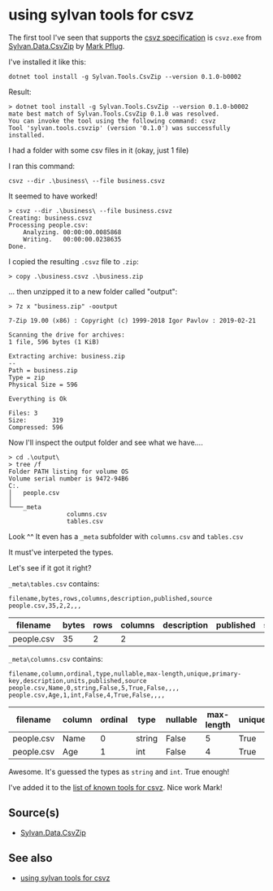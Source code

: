 # using sylvan tools for csvz

The first tool I've seen that supports the [csvz specification](https://github.com/secretGeek/csvz) is `csvz.exe` from [Sylvan.Data.CsvZip](https://github.com/MarkPflug/Sylvan.Data.CsvZip) by [Mark Pflug](https://markpflug.github.io/).

I've installed it like this:

	dotnet tool install -g Sylvan.Tools.CsvZip --version 0.1.0-b0002

Result:

	> dotnet tool install -g Sylvan.Tools.CsvZip --version 0.1.0-b0002
	mate best match of Sylvan.Tools.CsvZip 0.1.0 was resolved.
	You can invoke the tool using the following command: csvz
	Tool 'sylvan.tools.csvzip' (version '0.1.0') was successfully installed.

I had a folder with some csv files in it (okay, just 1 file)

I ran this command:

	csvz --dir .\business\ --file business.csvz

It seemed to have worked!

	> csvz --dir .\business\ --file business.csvz
	Creating: business.csvz
	Processing people.csv:
		Analyzing. 00:00:00.0085868
		Writing.   00:00:00.0238635
	Done.

I copied the resulting `.csvz` file to `.zip`:

	> copy .\business.csvz .\business.zip

... then unzipped it to a new folder called "output":

	> 7z x "business.zip" -ooutput

	7-Zip 19.00 (x86) : Copyright (c) 1999-2018 Igor Pavlov : 2019-02-21

	Scanning the drive for archives:
	1 file, 596 bytes (1 KiB)

	Extracting archive: business.zip
	--
	Path = business.zip
	Type = zip
	Physical Size = 596

	Everything is Ok

	Files: 3
	Size:       319
	Compressed: 596
	
Now I'll inspect the output folder and see what we have....	

	> cd .\output\
	> tree /f
	Folder PATH listing for volume OS
	Volume serial number is 9472-94B6
	C:.
	│   people.csv
	│
	└───_meta
					columns.csv
					tables.csv	

Look ^^  It even has a `_meta` subfolder with `columns.csv` and `tables.csv`

It must've interpeted the types.

Let's see if it got it right?

`_meta\tables.csv` contains:

	filename,bytes,rows,columns,description,published,source
	people.csv,35,2,2,,,

| filename | bytes | rows | columns | description | published | source |
|----------|-------|------|---------|-------------|-----------|--------|
| people.csv | 35 | 2 | 2 |  |  |  |


`_meta\columns.csv` contains:

	filename,column,ordinal,type,nullable,max-length,unique,primary-key,description,units,published,source
	people.csv,Name,0,string,False,5,True,False,,,,
	people.csv,Age,1,int,False,4,True,False,,,,

| filename | column | ordinal | type | nullable | max-length | unique | primary-key | description | units | published | source |
|----------|--------|---------|------|----------|------------|--------|-------------|-------------|-------|-----------|--------|
| people.csv | Name | 0 | string | False | 5 | True | False |  |  |  |  |
| people.csv | Age | 1 | int | False | 4 | True | False |  |  |  |  |

Awesome. It's guessed the types as `string` and `int`. True enough!

I've added it to the [list of known tools for csvz](https://github.com/secretGeek/csvz#a-list-of-csvz-compliant-tools-and-libraries). Nice work Mark!


	
## Source(s)
 
- [Sylvan.Data.CsvZip](https://github.com/MarkPflug/Sylvan.Data.CsvZip)

## See also

- [using sylvan tools for csvz](../csv/using_sylvan_tools_for_csvz.md)